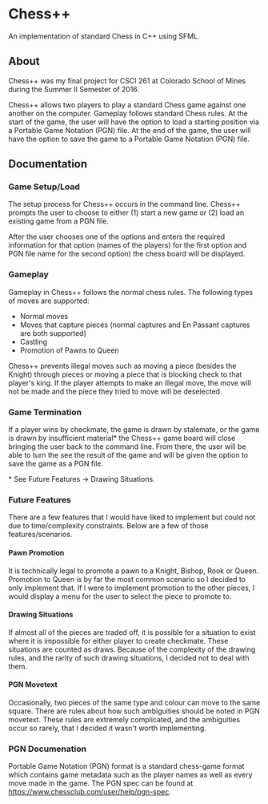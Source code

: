 # Chess++
An implementation of standard Chess in C++ using SFML.

## About
Chess++ was my final project for CSCI 261 at Colorado School of Mines during the Summer II Semester
of 2016.

Chess++ allows two players to play a standard Chess game against one another on the computer.
Gameplay follows standard Chess rules. At the start of the game, the user will have the option to
load a starting position via a Portable Game Notation (PGN) file. At the end of the game, the user
will have the option to save the game to a Portable Game Notation (PGN) file.

## Documentation
### Game Setup/Load
The setup process for Chess++ occurs in the command line. Chess++ prompts the user to choose to
either (1) start a new game or (2) load an existing game from a PGN file.

After the user chooses one of the options and enters the required information for that option
(names of the players) for the first option and PGN file name for the second option) the chess board
will be displayed.

### Gameplay
Gameplay in Chess++ follows the normal chess rules. The following types of moves are supported:

- Normal moves
- Moves that capture pieces (normal captures and En Passant captures are both supported)
- Castling
- Promotion of Pawns to Queen

Chess++ prevents illegal moves such as moving a piece (besides the Knight) through pieces or moving
a piece that is blocking check to that player's king. If the player attempts to make an illegal
move, the move will not be made and the piece they tried to move will be deselected.

### Game Termination
If a player wins by checkmate, the game is drawn by stalemate, or the game is drawn by insufficient
material\* the Chess++ game board will close bringing the user back to the command line. From there,
the user will be able to turn the see the result of the game and will be given the option to save
the game as a PGN file.

\* See Future Features -> Drawing Situations.

### Future Features
There are a few features that I would have liked to implement but could not due to time/complexity
constraints. Below are a few of those features/scenarios.

#### Pawn Promotion
It is technically legal to promote a pawn to a Knight, Bishop, Rook or Queen. Promotion to Queen is
by far the most common scenario so I decided to only implement that. If I were to implement
promotion to the other pieces, I would display a menu for the user to select the piece to promote
to.

#### Drawing Situations
If almost all of the pieces are traded off, it is possible for a situation to exist where it is
impossible for either player to create checkmate. These situations are counted as draws. Because of
the complexity of the drawing rules, and the rarity of such drawing situations, I decided not to
deal with them.

#### PGN Movetext
Occasionally, two pieces of the same type and colour can move to the same square. There are rules
about how such ambiguities should be noted in PGN movetext. These rules are extremely complicated,
and the ambiguities occur so rarely, that I decided it wasn't worth implementing.

### PGN Documenation
Portable Game Notation (PGN) format is a standard chess-game format which contains game metadata
such as the player names as well as every move made in the game. The PGN spec can be found at
https://www.chessclub.com/user/help/pgn-spec.

